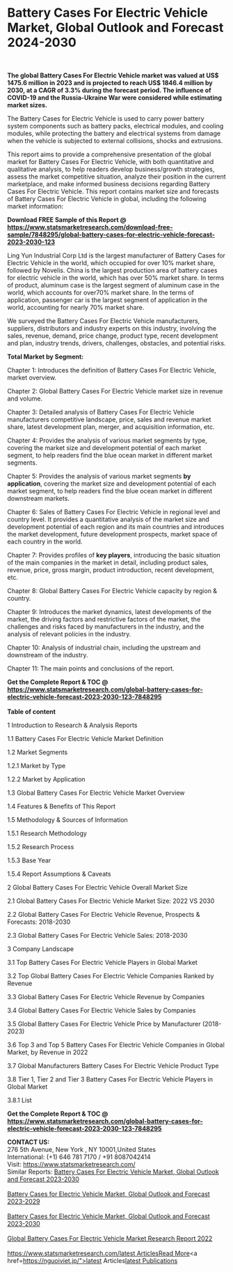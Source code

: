 <h1>Battery Cases For Electric Vehicle Market, Global Outlook and Forecast 2024-2030</h1><br/><p><strong>The global Battery Cases For Electric Vehicle market was valued at US$ 1475.6 million in 2023 and is projected to reach US$ 1846.4 million by 2030, at a <strong>CAGR</strong> of 3.3% during the forecast period. The influence of COVID-19 and the Russia-Ukraine War were considered while estimating market sizes.</strong></p><p>The Battery Cases for Electric Vehicle is used to carry power battery system components such as battery packs, electrical modules, and cooling modules, while protecting the battery and electrical systems from damage when the vehicle is subjected to external collisions, shocks and extrusions.</p><p>This report aims to provide a comprehensive presentation of the global market for Battery Cases For Electric Vehicle, with both quantitative and qualitative analysis, to help readers develop business/growth strategies, assess the market competitive situation, analyze their position in the current marketplace, and make informed business decisions regarding Battery Cases For Electric Vehicle. This report contains market size and forecasts of Battery Cases For Electric Vehicle in global, including the following market information:</p><p><strong>Download FREE Sample of this Report @ <a href="https://www.statsmarketresearch.com/download-free-sample/7848295/global-battery-cases-for-electric-vehicle-forecast-2023-2030-123">https://www.statsmarketresearch.com/download-free-sample/7848295/global-battery-cases-for-electric-vehicle-forecast-2023-2030-123</a></strong></p><p>Ling Yun Industrial Corp Ltd is the largest manufacturer of Battery Cases for Electric Vehicle in the world, which occupied for over 10% market share, followed by Novelis. China is the largest production area of battery cases for electric vehicle in the world, which has over 50% market share. In terms of product, aluminum case is the largest segment of aluminum case in the world, which accounts for over70% market share. In the terms of application, passenger car is the largest segment of application in the world, accounting for nearly 70% market share.</p><p>We surveyed the Battery Cases For Electric Vehicle manufacturers, suppliers, distributors and industry experts on this industry, involving the sales, revenue, demand, price change, product type, recent development and plan, industry trends, drivers, challenges, obstacles, and potential risks.</p><p><strong>Total Market by Segment:</strong></p><p>Chapter 1: Introduces the definition of Battery Cases For Electric Vehicle, market overview.</p><p>Chapter 2: Global Battery Cases For Electric Vehicle market size in revenue and volume.</p><p>Chapter 3: Detailed analysis of Battery Cases For Electric Vehicle manufacturers competitive landscape, price, sales and revenue market share, latest development plan, merger, and acquisition information, etc.</p><p>Chapter 4: Provides the analysis of various market segments by type, covering the market size and development potential of each market segment, to help readers find the blue ocean market in different market segments.</p><p>Chapter 5: Provides the analysis of various market segments <strong>by application</strong>, covering the market size and development potential of each market segment, to help readers find the blue ocean market in different downstream markets.</p><p>Chapter 6: Sales of Battery Cases For Electric Vehicle in regional level and country level. It provides a quantitative analysis of the market size and development potential of each region and its main countries and introduces the market development, future development prospects, market space of each country in the world.</p><p>Chapter 7: Provides profiles of <strong>key players</strong>, introducing the basic situation of the main companies in the market in detail, including product sales, revenue, price, gross margin, product introduction, recent development, etc.</p><p>Chapter 8: Global Battery Cases For Electric Vehicle capacity by region & country.</p><p>Chapter 9: Introduces the market dynamics, latest developments of the market, the driving factors and restrictive factors of the market, the challenges and risks faced by manufacturers in the industry, and the analysis of relevant policies in the industry.</p><p>Chapter 10: Analysis of industrial chain, including the upstream and downstream of the industry.</p><p>Chapter 11: The main points and conclusions of the report.</p><div><b>Get the Complete Report & TOC @ <a href="https://www.statsmarketresearch.com/global-battery-cases-for-electric-vehicle-forecast-2023-2030-123-7848295">https://www.statsmarketresearch.com/global-battery-cases-for-electric-vehicle-forecast-2023-2030-123-7848295</a></b></div><br><b>Table of content</b><p>1 Introduction to Research & Analysis Reports<br />
 
  1.1 Battery Cases For Electric Vehicle Market Definition<br />
 
  1.2 Market Segments<br />
 
  1.2.1 Market by Type<br />
 
  1.2.2 Market by Application<br />
 
  1.3 Global Battery Cases For Electric Vehicle Market Overview<br />
 
  1.4 Features & Benefits of This Report<br />
 
  1.5 Methodology & Sources of Information<br />
 
  1.5.1 Research Methodology<br />
 
  1.5.2 Research Process<br />
 
  1.5.3 Base Year<br />
 
  1.5.4 Report Assumptions & Caveats<br />
 
 2 Global Battery Cases For Electric Vehicle Overall Market Size<br />
 
  2.1 Global Battery Cases For Electric Vehicle Market Size: 2022 VS 2030<br />
 
  2.2 Global Battery Cases For Electric Vehicle Revenue, Prospects & Forecasts: 2018-2030<br />
 
  2.3 Global Battery Cases For Electric Vehicle Sales: 2018-2030<br />
 
 3 Company Landscape<br />
 
  3.1 Top Battery Cases For Electric Vehicle Players in Global Market<br />
 
  3.2 Top Global Battery Cases For Electric Vehicle Companies Ranked by Revenue<br />
 
  3.3 Global Battery Cases For Electric Vehicle Revenue by Companies<br />
 
  3.4 Global Battery Cases For Electric Vehicle Sales by Companies<br />
 
  3.5 Global Battery Cases For Electric Vehicle Price by Manufacturer (2018-2023)<br />
 
  3.6 Top 3 and Top 5 Battery Cases For Electric Vehicle Companies in Global Market, by Revenue in 2022<br />
 
  3.7 Global Manufacturers Battery Cases For Electric Vehicle Product Type<br />
 
  3.8 Tier 1, Tier 2 and Tier 3 Battery Cases For Electric Vehicle Players in Global Market<br />
 
  3.8.1 List<br><div><b>Get the Complete Report & TOC @ <a href="https://www.statsmarketresearch.com/global-battery-cases-for-electric-vehicle-forecast-2023-2030-123-7848295">https://www.statsmarketresearch.com/global-battery-cases-for-electric-vehicle-forecast-2023-2030-123-7848295</a></b></div></p> <b>CONTACT US:</b><br>276 5th Avenue, New York , NY 10001,United States<br>International: (+1) 646 781 7170 / +91 8087042414<br>Visit: <a href="https://www.statsmarketresearch.com/">https://www.statsmarketresearch.com/</a><br>Similar Reports: <a href="https://www.statsmarketresearch.com/global-battery-cases-for-electric-vehicle-forecast-2023-2030-123-7848295">Battery Cases For Electric Vehicle Market, Global Outlook and Forecast 2023-2030</a><br/><br/><a href="https://www.statsmarketresearch.com/global-battery-cases-for-electric-vehicle-forecast-2023-2030-123-7848295">Battery Cases for Electric Vehicle Market, Global Outlook and Forecast 2023-2029</a><br/><br/><a href="https://www.statsmarketresearch.com/global-battery-cases-for-electric-vehicle-forecast-2023-2030-123-7848295">Battery Cases for Electric Vehicle Market, Global Outlook and Forecast 2023-2030</a><br/><br/><a href="https://www.statsmarketresearch.com/global-battery-cases-for-electric-vehicle-forecast-2023-2030-123-7848295">Global Battery Cases For Electric Vehicle Market Research Report 2022</a><br/><br/><a href="https://gyeongbokgung.com">https://www.statsmarketresearch.com/</a><a href="https://hallyeomaritime.com">latest Articles</a><a href="https://jingwansa.com">Read More</a><a href=https://nguoiviet.jp/">latest Articles</a><a href="https://www.intelmarketresearch.com/">latest Publications</a>